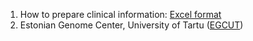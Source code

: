 1. How to prepare clinical information: [Excel format](41586_2019_1272_MOESM2_ESM.xlsx)
2. Estonian Genome Center, University of Tartu ([EGCUT](EGCUT.Biobank.pdf)) 

